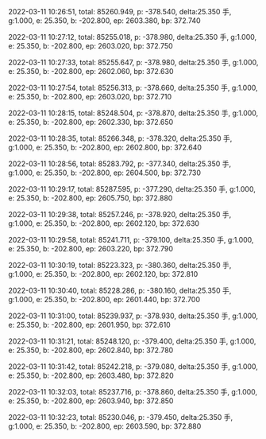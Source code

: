 2022-03-11 10:26:51, total: 85260.949, p: -378.540, delta:25.350 手, g:1.000, e: 25.350, b: -202.800, ep: 2603.380, bp: 372.740

2022-03-11 10:27:12, total: 85255.018, p: -378.980, delta:25.350 手, g:1.000, e: 25.350, b: -202.800, ep: 2603.020, bp: 372.750

2022-03-11 10:27:33, total: 85255.647, p: -378.980, delta:25.350 手, g:1.000, e: 25.350, b: -202.800, ep: 2602.060, bp: 372.630

2022-03-11 10:27:54, total: 85256.313, p: -378.660, delta:25.350 手, g:1.000, e: 25.350, b: -202.800, ep: 2603.020, bp: 372.710

2022-03-11 10:28:15, total: 85248.504, p: -378.870, delta:25.350 手, g:1.000, e: 25.350, b: -202.800, ep: 2602.330, bp: 372.650

2022-03-11 10:28:35, total: 85266.348, p: -378.320, delta:25.350 手, g:1.000, e: 25.350, b: -202.800, ep: 2602.800, bp: 372.640

2022-03-11 10:28:56, total: 85283.792, p: -377.340, delta:25.350 手, g:1.000, e: 25.350, b: -202.800, ep: 2604.500, bp: 372.730

2022-03-11 10:29:17, total: 85287.595, p: -377.290, delta:25.350 手, g:1.000, e: 25.350, b: -202.800, ep: 2605.750, bp: 372.880

2022-03-11 10:29:38, total: 85257.246, p: -378.920, delta:25.350 手, g:1.000, e: 25.350, b: -202.800, ep: 2602.120, bp: 372.630

2022-03-11 10:29:58, total: 85241.711, p: -379.100, delta:25.350 手, g:1.000, e: 25.350, b: -202.800, ep: 2603.220, bp: 372.790

2022-03-11 10:30:19, total: 85223.323, p: -380.360, delta:25.350 手, g:1.000, e: 25.350, b: -202.800, ep: 2602.120, bp: 372.810

2022-03-11 10:30:40, total: 85228.286, p: -380.160, delta:25.350 手, g:1.000, e: 25.350, b: -202.800, ep: 2601.440, bp: 372.700

2022-03-11 10:31:00, total: 85239.937, p: -378.930, delta:25.350 手, g:1.000, e: 25.350, b: -202.800, ep: 2601.950, bp: 372.610

2022-03-11 10:31:21, total: 85248.120, p: -379.400, delta:25.350 手, g:1.000, e: 25.350, b: -202.800, ep: 2602.840, bp: 372.780

2022-03-11 10:31:42, total: 85242.218, p: -379.080, delta:25.350 手, g:1.000, e: 25.350, b: -202.800, ep: 2603.480, bp: 372.820

2022-03-11 10:32:03, total: 85237.716, p: -378.860, delta:25.350 手, g:1.000, e: 25.350, b: -202.800, ep: 2603.940, bp: 372.850

2022-03-11 10:32:23, total: 85230.046, p: -379.450, delta:25.350 手, g:1.000, e: 25.350, b: -202.800, ep: 2603.590, bp: 372.880